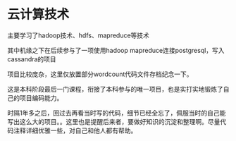 # 云计算技术

主要学习了hadoop技术、hdfs、mapreduce等技术

其中机缘之下在后续参与了一项使用hadoop mapreduce连接postgresql，写入cassandra的项目

项目比较庞杂，这里仅放置部分wordcount代码文件存档纪念一下。

这是本科阶段最后一门课程，衔接了本科参与的唯一项目，也是实打实地锻炼了自己的项目编码能力。

时隔1年多之后，回过去再看当时写的代码，细节已经全忘了，佩服当时的自己能写出这么大的项目。。这里也是提醒后来者，要做好知识的沉淀和整理啊。尽量代码注释详细优雅一些，对自己和他人都有帮助。